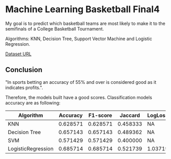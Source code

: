 # Machine Learning Basketball Final4
My goal is to predict which basketball teams are most likely to make it to the semifinals of a College Basketball Tournament.

Algorithms: KNN, Decision Tree, Support Vector Machine and Logistic Regression.

[Dataset URL](https://s3-api.us-geo.objectstorage.softlayer.net/cf-courses-data/CognitiveClass/ML0120ENv3/Dataset/ML0101EN_EDX_skill_up/cbb.csv)

## Conclusion

"In sports betting an accuracy of 55% and over is considered good as it indicates profits.". 

Therefore, the models built have a good scores. Classification models accuracy are as following:

| Algorithm          | Accuracy | F1-score | Jaccard  | LogLoss |
| ------------------ | -------- | -------- | -------- | ------- |
| KNN                | 0.628571 | 0.628571 | 0.458333 | NA      |
| Decision Tree      | 0.657143 | 0.657143 | 0.489362 | NA      |
| SVM                | 0.571429 | 0.571429 | 0.400000 | NA      |
| LogisticRegression | 0.685714 | 0.685714 | 0.521739 | 1.03719 |



